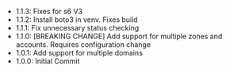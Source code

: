 - 1.1.3: Fixes for s6 V3
- 1.1.2: Install boto3 in venv. Fixes build
- 1.1.1: Fix unnecessary status checking
- 1.1.0: [BREAKING CHANGE] Add support for multiple zones and accounts. Requires configuration change
- 1.0.1: Add support for multiple domains
- 1.0.0: Initial Commit